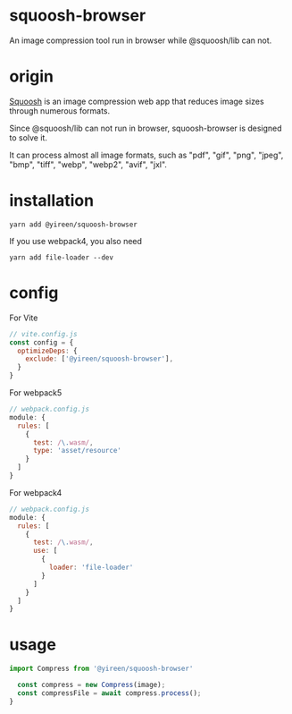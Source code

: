 # squoosh-browser
An image compression tool run in browser while @squoosh/lib can not.

# origin
[Squoosh] is an image compression web app that reduces image sizes through numerous formats.

Since @squoosh/lib can not run in browser, squoosh-browser is designed to solve it.

It can process almost all image formats, such as "pdf", "gif", "png", "jpeg", "bmp", "tiff", "webp", "webp2", "avif", "jxl".

# installation
```
yarn add @yireen/squoosh-browser
```

If you use webpack4, you also need
```
yarn add file-loader --dev
```

# config
For Vite
```js
// vite.config.js
const config = {
  optimizeDeps: {
    exclude: ['@yireen/squoosh-browser'],
  }
}
```

For webpack5
```js
// webpack.config.js
module: {
  rules: [
    {
      test: /\.wasm/,
      type: 'asset/resource'
    }
  ]
}
```

For webpack4
```js
// webpack.config.js
module: {
  rules: [
    {
      test: /\.wasm/,
      use: [
        {
          loader: 'file-loader'
        }
      ]
    }
  ]
}
```

# usage
```ts
import Compress from '@yireen/squoosh-browser'

  const compress = new Compress(image);
  const compressFile = await compress.process();
}
```


[squoosh]: https://squoosh.app
